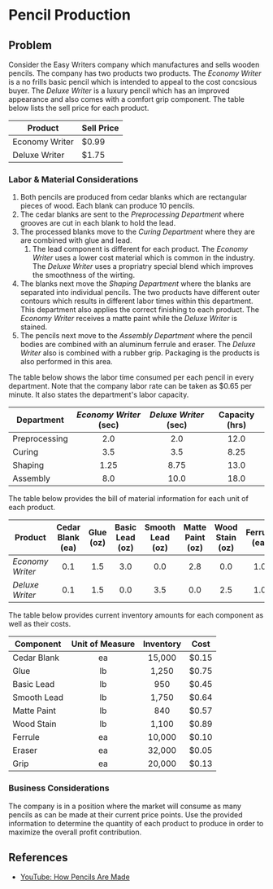 # Pencil Production

## Problem
Consider the Easy Writers company which manufactures and sells wooden pencils.  The company has two products two products.  The *Economy Writer* is a no frills basic pencil which is intended to appeal to the cost concsious buyer.  The *Deluxe Writer* is a luxury pencil which has an improved appearance and also comes with a comfort grip component.  The table below lists the sell price for each product.

|Product|Sell Price|
|--|--|
|Economy Writer|$0.99|
|Deluxe Writer|$1.75|

### Labor & Material Considerations
1. Both pencils are produced from cedar blanks which are rectangular pieces of wood.  Each blank can produce 10 pencils.
2. The cedar blanks are sent to the *Preprocessing Department* where grooves are cut in each blank to hold the lead. 
3. The processed blanks move to the *Curing Department* where they are are combined with glue and lead.  
    1. The lead component is different for each product.  The *Economy Writer* uses a lower cost material which is common in the industry.  The *Deluxe Writer* uses a propriatry special blend which improves the smoothness of the wirting.
4. The blanks next move the *Shaping Department* where the blanks are separated into individual pencils.  The two products have different outer contours which results in different labor times within this department.  This department also applies the correct finishing to each product.  The *Economy Writer* receives a matte paint while the *Deluxe Writer* is stained.
5. The pencils next move to the *Assembly Department* where the pencil bodies are combined with an aluminum ferrule and eraser.  The *Deluxe Writer* also is combined with a rubber grip.  Packaging is the products is also performed in this area.

The table below shows the labor time consumed per each pencil in every department.  Note that the company labor rate can be taken as $0.65 per minute.  It also states the department's labor capacity.

|Department|*Economy Writer* (sec)|*Deluxe Writer* (sec)|Capacity (hrs)|
|--|:--:|:--:|:--:|
|Preprocessing|2.0|2.0|12.0|
|Curing|3.5|3.5|8.25|
|Shaping|1.25|8.75|13.0|
|Assembly|8.0|10.0|18.0|

The table below provides the bill of material information for each unit of each product. 

|Product|Cedar Blank (ea)|Glue (oz)|Basic Lead (oz)|Smooth Lead (oz)|Matte Paint (oz)|Wood Stain (oz)|Ferrule (ea)|Eraser (ea)|Grip (ea)|
|--|:--:|:--:|:--:|:--:|:--:|:--:|:--:|:--:|:--:|
|*Economy Writer*|0.1|1.5|3.0|0.0|2.8|0.0|1.0|1.0|0.0|
|*Deluxe Writer*|0.1|1.5|0.0|3.5|0.0|2.5|1.0|1.0|1.0|

The table below provides current inventory amounts for each component as well as their costs.

|Component|Unit of Measure|Inventory|Cost|
|--|:--:|:--:|:--:|
|Cedar Blank| ea | 15,000|$0.15|
|Glue| lb | 1,250 | $0.75|
|Basic Lead| lb | 950 | $0.45|
|Smooth Lead| lb | 1,750 | $0.64|
|Matte Paint| lb | 840 | $0.57|
|Wood Stain| lb | 1,100 | $0.89|
|Ferrule | ea | 10,000 | $0.10|
|Eraser | ea | 32,000 | $0.05|
|Grip | ea | 20,000 | $0.13|

### Business Considerations
The company is in a position where the market will consume as many pencils as can be made at their current price points.  Use the provided information to determine the quantity of each product to produce in order to maximize the overall profit contribution.


## References
- [YouTube: How Pencils Are Made](https://youtu.be/LTtR4foRsCw)

